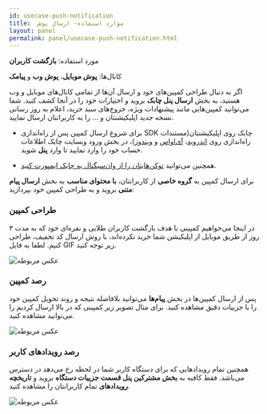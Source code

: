 ```yaml
---
id: usecase-push-notification
title:  موارد استفاده- ارسال پوش
layout: panel
permalink: panel/usecase-push-notification.html
---
```


مورد استفاده: **بازگشت کاربران**

کانال‌ها: **پوش موبایل**، **پوش وب** و **پیامک**

اگر به دنبال طراحی کمپین‌های خود و ارسال آن‌ها از تمامی کانال‌های موبایل و وب هستید، به بخش **ارسال پنل چابک** بروید و اختیارات خود را در آنجا کشف کنید. شما می‌توانید کمپین‌هایی مانند پیشنهادات ویژه، خروج‌های سبد خرید، اعلام به روز رسانی نسخه جدید اپلیکیشنتان و ... را به کاربرانتان ارسال نمایید. 


- برای شروع ارسال کمپین‌ پس از راه‌اندازی SDK چابک روی اپلیکیشنتان(مستندات راه‌اندازی روی [اندروید](https://doc.chabokpush.com/android/application-class.html)، [آی‌اواس](https://doc.chabokpush.com/ios/setup.html) و [ویندوز](https://doc.chabokpush.com/windows/setup.html))، در بخش ورود وبسایت چابک اطلاعات حساب خود را وارد نمایید تا وارد **پنل** شوید. 

- همچنین می‌توانید [توکن‌هایتان را از وان‌سیگنال به چابک ایمپورت کنید](https://doc.chabokpush.com/panel/settings.html). 

برای ارسال کمپین به **گروه خاصی** از کاربرانتان، **با محتوای مناسب**  به بخش **ارسال پیام متنی** بروید و به طراحی کمپین خود بپردازید:

### طراحی کمپین
 
در اینجا می‌خواهیم کمپینی با هدف بازگشت کاربران طلایی و نقره‌ای خود که به مدت ۳ روز از طریق موبایل از اپلیکیشن شما خرید نکرده‌اند، با روش ارسال کد تخفیف، طراحی کنیم. لطفا به فایل GIF زیر توجه کنید.


![عکس مربوطه](http://uupload.ir/files/uxn7_gif2.gif)

### رصد کمپین 

پس از ارسال کمپین‌ها در بخش **پیام‌ها** می‌توانید بلافاصله نتیجه و روند تحویل کمپین خود را با جزییات دقیق مشاهده کنید. برای مثال تصویر زیر کمپینی که در بالا ارسال کردیم را می‌توانید مشاهده کنید.

 ![عکس مربوطه](http://uupload.ir/files/wml1_campaign.png)

### رصد رویداد‌های کاربر
 همچنین تمام رویدادهایی که برای دستگاه کاربر شما در لحظه رخ‌ می‌دهد در دسترس می‌باشد. فقط کافیه به **بخش مشترکین پنل قسمت جزییات دستگاه‌** بروید و **تاریخچه رویداد‌های** تمام کاربرانتان را مشاهده کنید.

 ![عکس مربوطه](http://uupload.ir/files/k7f1_log.png)
